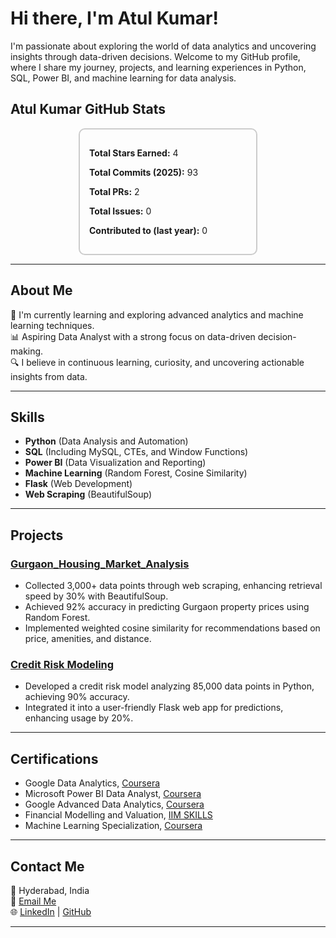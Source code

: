 # Hi there, I'm Atul Kumar! 

I'm passionate about exploring the world of data analytics and uncovering insights through data-driven decisions. Welcome to my GitHub profile, where I share my journey, projects, and learning experiences in Python, SQL, Power BI, and machine learning for data analysis.

## Atul Kumar GitHub Stats
<div style="border: 2px solid #ccc; border-radius: 10px; padding: 15px; width: 50%; margin: 0 auto; text-align: left;">
  <p><strong>Total Stars Earned:</strong> 4</p>
  <p><strong>Total Commits (2025):</strong> 93</p>
  <p><strong>Total PRs:</strong> 2</p>
  <p><strong>Total Issues:</strong> 0</p>
  <p><strong>Contributed to (last year):</strong> 0</p>
</div>

---

## About Me
🌱 I'm currently learning and exploring advanced analytics and machine learning techniques.  
📊 Aspiring Data Analyst with a strong focus on data-driven decision-making.  
🔍 I believe in continuous learning, curiosity, and uncovering actionable insights from data.

---

## Skills
- **Python** (Data Analysis and Automation)  
- **SQL** (Including MySQL, CTEs, and Window Functions)  
- **Power BI** (Data Visualization and Reporting)  
- **Machine Learning** (Random Forest, Cosine Similarity)  
- **Flask** (Web Development)  
- **Web Scraping** (BeautifulSoup)

---

## Projects

### [Gurgaon_Housing_Market_Analysis](https://github.com/atulkumar7810/Gurgaon_Housing_Market_Analysis)
- Collected 3,000+ data points through web scraping, enhancing retrieval speed by 30% with BeautifulSoup.
- Achieved 92% accuracy in predicting Gurgaon property prices using Random Forest.
- Implemented weighted cosine similarity for recommendations based on price, amenities, and distance.

### [Credit Risk Modeling](https://github.com/atulkumar7810/Credit-Risk-Modeling)
- Developed a credit risk model analyzing 85,000 data points in Python, achieving 90% accuracy.
- Integrated it into a user-friendly Flask web app for predictions, enhancing usage by 20%.

---

## Certifications
- Google Data Analytics, [Coursera](https://www.coursera.org/account/accomplishments/professional-cert/F9MFBHMY6234)  
- Microsoft Power BI Data Analyst, [Coursera](https://www.coursera.org/account/accomplishments/professional-cert/BMQ511WM3JM5)  
- Google Advanced Data Analytics, [Coursera](https://www.coursera.org/account/accomplishments/professional-cert/5N03NTKGEDD3)  
- Financial Modelling and Valuation, [IIM SKILLS](https://lms.iimskills.in/certificates/a06e2edb56ef6c9f228ce2ff405f12e4/)  
- Machine Learning Specialization, [Coursera](https://coursera.org/share/2ace6fdd0955e82e38f747d0166c9099)

  
---

## Contact Me
📍 Hyderabad, India  
📧 [Email Me](mailto:atulkumarsingh7810@gmail.com)  
🌐 [LinkedIn](https://www.linkedin.com/in/atulkumar-s/) | [GitHub](https://github.com/atulkumar7810)

---
